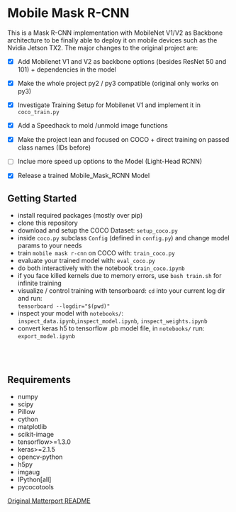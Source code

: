 # Mobile Mask R-CNN
This is a Mask R-CNN implementation with MobileNet V1/V2 as Backbone architecture to be finally able to deploy it on mobile devices such as the Nvidia Jetson TX2.
The major changes to the original project are: <br />
- [X] Add Mobilenet V1 and V2 as backbone options (besides ResNet 50 and 101) + dependencies in the model
- [X] Make the whole project py2 / py3 compatible (original only works on py3)
- [X] Investigate Training Setup for Mobilenet V1 and implement it in `coco_train.py`
- [X] Add a Speedhack to mold /unmold image functions
- [X] Make the project lean and focused on COCO + direct training on passed class names (IDs before)
- [ ] Inclue more speed up options to the Model (Light-Head RCNN)
- [X] Release a trained Mobile_Mask_RCNN Model


## Getting Started
- install required packages (mostly over pip)
- clone this repository
- download and setup the COCO Dataset: `setup_coco.py`
- inside `coco.py` subclass `Config` (defined in `config.py`) and change model params to your needs
- train `mobile mask r-cnn` on COCO with: `train_coco.py`
- evaluate your trained model with: `eval_coco.py`
- do both interactively with the notebook `train_coco.ipynb`
- if you face killed kernels due to memory errors, use `bash train.sh` for infinite training
- visualize / control training with tensorboard: `cd` into your current log dir and run: <br />
`tensorboard --logdir="$(pwd)"`
- inspect your model with `notebooks/`: <br />
`inspect_data.ipynb`,`inspect_model.ipynb`, `inspect_weights.ipynb`
- convert keras h5 to tensorflow .pb model file, in `notebooks/` run: <br />
`export_model.ipynb`
<br />
<br />

## Requirements
- numpy
- scipy
- Pillow
- cython
- matplotlib
- scikit-image
- tensorflow>=1.3.0
- keras>=2.1.5
- opencv-python
- h5py
- imgaug
- IPython[all]
- pycocotools

[Original Matterport README](https://github.com/matterport/Mask_RCNN/blob/master/README.md)
